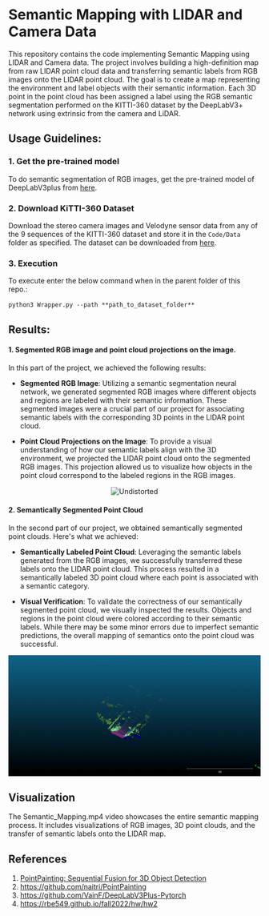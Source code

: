 # Semantic Mapping with LIDAR and Camera Data

This repository contains the code implementing Semantic Mapping using LIDAR and Camera data. The project involves building a high-definition map from raw LIDAR point cloud data and transferring semantic labels from RGB images onto the LIDAR point cloud. The goal is to create a map representing the environment and label objects with their semantic information. Each 3D point in the point cloud has been assigned a label using the RGB semantic segmentation performed on the KITTI-360 dataset by the DeepLabV3+ network using extrinsic from the camera and LiDAR.


## Usage Guidelines:

### 1. Get the pre-trained model

To do semantic segmentation of RGB images, get the pre-trained model of DeepLabV3plus from [here](https://github.com/VainF/DeepLabV3Plus-Pytorch).

### 2. Download KiTTI-360 Dataset

Download the stereo camera images and Velodyne sensor data from any of the 9 sequences of the KITTI-360 dataset and store it in the `Code/Data` folder as specified. The dataset can be downloaded from [here](https://www.cvlibs.net/datasets/kitti-360/index.php).

### 3. Execution

 To execute enter the below command when in the parent folder of this repo.:
```
python3 Wrapper.py --path **path_to_dataset_folder**
```

## Results:

#### 1. Segmented RGB image and point cloud projections on the image.

In this part of the project, we achieved the following results:

- **Segmented RGB Image**: Utilizing a semantic segmentation neural network, we generated segmented RGB images where different objects and regions are labeled with their semantic information. These segmented images were a crucial part of our project for associating semantic labels with the corresponding 3D points in the LIDAR point cloud.

- **Point Cloud Projections on the Image**: To provide a visual understanding of how our semantic labels align with the 3D environment, we projected the LIDAR point cloud onto the segmented RGB images. This projection allowed us to visualize how objects in the point cloud correspond to the labeled regions in the RGB images.




<p align="center">
  <img src="Code/Results/lidar_semantics.gif"  align="center" alt="Undistorted" width="600"/>
</p>

#### 2. Semantically Segmented Point Cloud

In the second part of our project, we obtained semantically segmented point clouds. Here's what we achieved:

- **Semantically Labeled Point Cloud**: Leveraging the semantic labels generated from the RGB images, we successfully transferred these labels onto the LIDAR point cloud. This process resulted in a semantically labeled 3D point cloud where each point is associated with a semantic category.

- **Visual Verification**: To validate the correctness of our semantically segmented point cloud, we visually inspected the results. Objects and regions in the point cloud were colored according to their semantic labels. While there may be some minor errors due to imperfect semantic predictions, the overall mapping of semantics onto the point cloud was successful.



<p align="center">
  <img src="Code/Results/pointcloud.gif"  align="center" alt="Undistorted" width="600"/>
</p>

## Visualization
The Semantic_Mapping.mp4 video showcases the entire semantic mapping process. It includes visualizations of RGB images, 3D point clouds, and the transfer of semantic labels onto the LIDAR map.

## References

1. [PointPainting: Sequential Fusion for 3D Object Detection](https://arxiv.org/abs/1911.10150)
2. https://github.com/naitri/PointPainting
3. https://github.com/VainF/DeepLabV3Plus-Pytorch
4. https://rbe549.github.io/fall2022/hw/hw2
